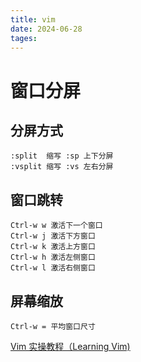 ```yaml
---
title: vim
date: 2024-06-28
tages:
---
```


# 窗口分屏

## 分屏方式

```
:split  缩写 :sp 上下分屏 
:vsplit 缩写 :vs 左右分屏
```

## 窗口跳转

```
Ctrl-w w 激活下一个窗口
Ctrl-w j 激活下方窗口
Ctrl-w k 激活上方窗口
Ctrl-w h 激活左侧窗口
Ctrl-w l 激活右侧窗口
```

## 屏幕缩放

```
Ctrl-w = 平均窗口尺寸
```



[Vim 实操教程（Learning Vim)](https://dofy.gitbook.io/learn-vim/zh-cn)
